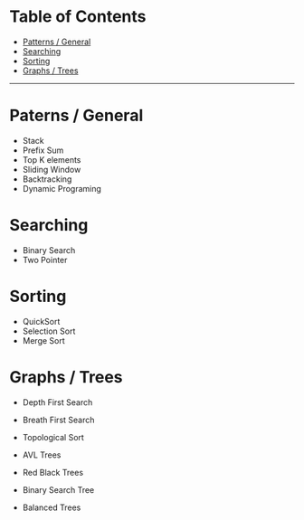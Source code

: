 
# Table of Contents
- [Patterns / General](#paterns--general)
- [Searching](#searching)
- [Sorting](#sorting)
- [Graphs / Trees](#graphs--trees)




--- 

# Paterns / General
- Stack
- Prefix Sum
- Top K elements
- Sliding Window
- Backtracking
- Dynamic Programing


# Searching 
- Binary Search
- Two Pointer



# Sorting
- QuickSort
- Selection Sort
- Merge Sort


# Graphs / Trees
- Depth First Search
- Breath First Search
- Topological Sort 

- AVL Trees
- Red Black Trees
- Binary Search Tree
- Balanced Trees